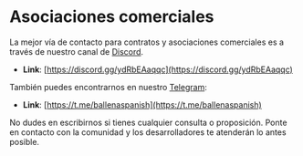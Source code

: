 # Asociaciones comerciales

La mejor vía de contacto para contratos y asociaciones comerciales es a través de nuestro canal de [Discord](https://discord.gg/ydRbEAaqqc). 

* **Link**: [https://discord.gg/ydRbEAaqqc](https://discord.gg/ydRbEAaqqc)

También puedes encontrarnos en nuestro [Telegram](https://t.me/ballenaspanish):

* **Link**: [https://t.me/ballenaspanish](https://t.me/ballenaspanish)



No dudes en escribirnos si tienes cualquier consulta o proposición. Ponte en contacto con la comunidad y los desarrolladores te atenderán lo antes posible.

